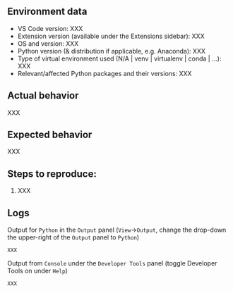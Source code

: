 <!-- 
Do you have a question instead of a bug report or enhancement request? Please ask it on https://stackoverflow.com/questions/tagged/visual-studio-code+python. 

Unable to install a linter or formatter? 'No installers available'? 
Windows - https://stackoverflow.com/questions/4750806/how-do-i-install-pip-on-windows
Linux - https://www.cyberciti.biz/faq/debian-ubuntu-centos-rhel-linux-install-pipclient/ , https://www.tecmint.com/install-pip-in-linux/

Python configuration issues? Please check https://code.visualstudio.com/docs/python/python-tutorial#_prerequisites

Otherwise **please** fill in the requested details below. "XXX" markers should not be present in the final bug report.

If you think a GIF of what is happening would be helpful, consider tools like https://www.cockos.com/licecap/, https://github.com/phw/peek or https://www.screentogif.com/ .
-->

## Environment data

- VS Code version: XXX
- Extension version (available under the Extensions sidebar): XXX
- OS and version: XXX
- Python version (& distribution if applicable, e.g. Anaconda): XXX
- Type of virtual environment used (N/A | venv | virtualenv | conda | ...): XXX 
- Relevant/affected Python packages and their versions: XXX

## Actual behavior

XXX

## Expected  behavior

XXX

## Steps to reproduce:
1. XXX

## Logs
Output for `Python` in the `Output` panel (`View`→`Output`, change the drop-down the upper-right of the `Output` panel to `Python`)

```
XXX
```   

Output from `Console` under the `Developer Tools` panel (toggle Developer Tools on under `Help`)

```
XXX
```
